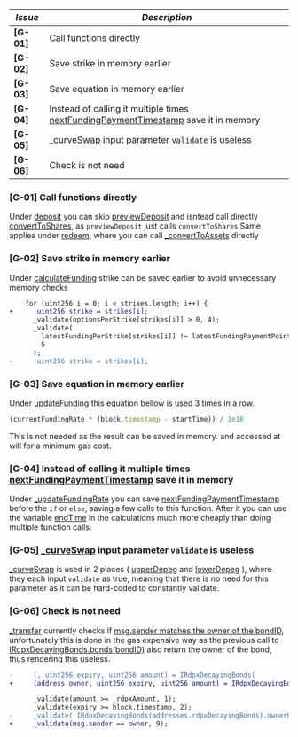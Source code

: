 | *Issue*    | *Description*                                                                                                                                                                                         |
|------------|-------------------------------------------------------------------------------------------------------------------------------------------------------------------------------------------------------|
| **[G-01]** | Call functions directly                                                                                                                                                                               |
| **[G-02]** | Save strike in memory earlier                                                                                                                                                                         |
| **[G-03]** | Save equation in memory earlier                                                                                                                                                                       |
| **[G-04]** | Instead of calling it multiple times [nextFundingPaymentTimestamp](https://github.com/code-423n4/2023-08-dopex/blob/main/contracts/perp-vault/PerpetualAtlanticVault.sol#L563-L569) save it in memory |
| **[G-05]** | [_curveSwap](https://github.com/code-423n4/2023-08-dopex/blob/main/contracts/core/RdpxV2Core.sol#L515-L542) input parameter `validate` is useless                                                     |
| **[G-06]** | Check is not need                                                                                                                                                                                     |

### **[G-01]** Call functions directly 
Under [deposit](https://github.com/code-423n4/2023-08-dopex/blob/main/contracts/perp-vault/PerpetualAtlanticVaultLP.sol#L118-L135) you can skip [previewDeposit](https://github.com/code-423n4/2023-08-dopex/blob/main/contracts/perp-vault/PerpetualAtlanticVaultLP.sol#L123) and isntead call directly [convertToShares](https://github.com/code-423n4/2023-08-dopex/blob/main/contracts/perp-vault/PerpetualAtlanticVaultLP.sol#L274-L284), as `previewDeposit` just calls `convertToShares`
Same applies under [redeem](https://github.com/code-423n4/2023-08-dopex/blob/main/contracts/perp-vault/PerpetualAtlanticVaultLP.sol#L159), where you can call [_convertToAssets](https://github.com/code-423n4/2023-08-dopex/blob/main/contracts/perp-vault/PerpetualAtlanticVaultLP.sol#L218-L229) directly

### **[G-02]** Save strike in memory earlier
Under [calculateFunding](https://github.com/code-423n4/2023-08-dopex/blob/main/contracts/perp-vault/PerpetualAtlanticVault.sol#L413-L419) strike can be saved earlier to avoid unnecessary memory checks  

```diff
    for (uint256 i = 0; i < strikes.length; i++) {
+      uint256 strike = strikes[i];
      _validate(optionsPerStrike[strikes[i]] > 0, 4);
      _validate(
        latestFundingPerStrike[strikes[i]] != latestFundingPaymentPointer,
        5
      );
-      uint256 strike = strikes[i];
```

### **[G-03]** Save equation in memory earlier 
Under [updateFunding](https://github.com/code-423n4/2023-08-dopex/blob/main/contracts/perp-vault/PerpetualAtlanticVault.sol#L462-L496) this equation bellow is used 3 times in a row. 
```jsx
(currentFundingRate * (block.timestamp - startTime)) / 1e18
```
This is not needed as the result can be saved in memory. and accessed at will for a minimum gas cost.

### **[G-04]** Instead of calling it multiple times [nextFundingPaymentTimestamp](https://github.com/code-423n4/2023-08-dopex/blob/main/contracts/perp-vault/PerpetualAtlanticVault.sol#L563-L569) save it in memory
Under [_updateFundingRate](https://github.com/code-423n4/2023-08-dopex/blob/main/contracts/perp-vault/PerpetualAtlanticVault.sol#L594-L614) you can save [nextFundingPaymentTimestamp](https://github.com/code-423n4/2023-08-dopex/blob/main/contracts/perp-vault/PerpetualAtlanticVault.sol#L602) before the `if` or `else`, saving a few calls to this function. After it you can use the variable [endTime](https://github.com/code-423n4/2023-08-dopex/blob/main/contracts/perp-vault/PerpetualAtlanticVault.sol#L602) in the calculations much more cheaply than doing multiple function calls.

### **[G-05]** [_curveSwap](https://github.com/code-423n4/2023-08-dopex/blob/main/contracts/core/RdpxV2Core.sol#L515-L542) input parameter `validate` is useless 
[_curveSwap](https://github.com/code-423n4/2023-08-dopex/blob/main/contracts/core/RdpxV2Core.sol#L515-L542) is used in 2 places ( [upperDepeg](https://github.com/code-423n4/2023-08-dopex/blob/main/contracts/core/RdpxV2Core.sol#L1051-L1070) and [lowerDepeg](https://github.com/code-423n4/2023-08-dopex/blob/main/contracts/core/RdpxV2Core.sol#L1080-L1124) ), where they each input `validate` as true, meaning that there is no need for this parameter as it can be hard-coded to constantly validate.

### **[G-06]** Check is not need
[_transfer](https://github.com/code-423n4/2023-08-dopex/blob/main/contracts/core/RdpxV2Core.sol#L624-L685) currently checks if [msg.sender matches the owner of the bondID](https://github.com/code-423n4/2023-08-dopex/blob/main/contracts/core/RdpxV2Core.sol#L638-L641), unfortunately this is done in the gas expensive way as the previous call to [IRdpxDecayingBonds.bonds(bondID)](https://github.com/code-423n4/2023-08-dopex/blob/main/contracts/core/RdpxV2Core.sol#L631-L633) also return the owner of the bond, thus rendering this useless.
```diff
-     (, uint256 expiry, uint256 amount) = IRdpxDecayingBonds(
+     (address owner, uint256 expiry, uint256 amount) = IRdpxDecayingBonds(addresses.rdpxDecayingBonds).bonds(_bondId);

      _validate(amount >= _rdpxAmount, 1);
      _validate(expiry >= block.timestamp, 2);
-     _validate( IRdpxDecayingBonds(addresses.rdpxDecayingBonds).ownerOf(_bondId) == msg.sender,9);
+     _validate(msg.sender == owner, 9);
```